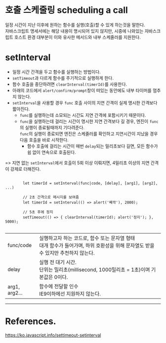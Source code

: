 # 호출 스케줄링 scheduling a call

일정 시간이 지난 이후에 원하는 함수를 실행(호출)할 수 있게 하는것을 말한다.<br>
자바스크립트 명세서에는 해당 내용이 명시되어 있지 않지만, 시중에 나와있는 자바스크립트 호스트 환경 대부분이 이와 유사한 메서드와 내부 스케줄러를 지원한다.

# setInterval

- 일정 시간 간격을 두고 함수를 실행하는 방법이다.
- `setTimeout`과 다르게 함수를 주기적으로 실행하게 한다.
- 함수 호출을 중단하려면 `clearInterval(timerId)`를 사용한다.
- 아래의 코드에서 `alert/confirm/prompt`창이 떠있는 동안에도 내부 타이머를 멈추지 않는다.
- `setInterval`을 사용할 경우 `func` 호출 사이의 지연 간격이 실제 명시한 간격보다 짧아진다.
  - `func`를 실행하는데 소모되는 시간도 지연 간격에 포함시키기 때문이다.
  - `func`을 실행하는데 걸리는 시간이 명시한 지연 간격보다 길 경우, 엔진이 `func`의 실행이 종료될때까지 기다려준다.<br> `func`의 실행이 종료되면 엔진은 스케줄러를 확인하고 지연시간이 지났을 경우 다음 호출을 바로 시작한다.
    - 함수 호출에 걸리는 시간이 매번 `delay`되는 밀리초보다 길면, 모든 함수가 쉼 없이 연속으로 호출된다.

=> 지연 없는 `setInterval`에서 호출이 5회 이상 이뤄지면, 4밀리초 이상의 지연 간격이 강제로 더해진다.

<pre>
    <code>
        let timerId = setInterval(func|code, [delay], [arg1], [arg2], ...)

        // 2초 간격으로 메시지를 보여줌
        let timerId = setInterval(() => alert('째깍'), 2000);

        // 5초 후에 정지
        setTimeout(() => { clearInterval(timerId); alert('정지'); }, 5000);
    </code>
</pre>

|               |                                                                                                                                    |
| ------------- | ---------------------------------------------------------------------------------------------------------------------------------- |
| func/code     | 실행하고자 하는 코드로, 함수 또는 문자열 형태<br> 대개 함수가 들어가며, 하위 호환성을 위해 문자열도 받을수 있지만 추천하지 않는다. |
| delay         | 실행 전 대기 시간.<br> 단위는 밀리초(millisecond, 1000밀리초 = 1초)이며 기본값은 0이다.                                            |
| arg1, arg2... | 함수에 전달할 인수<br> IE9이하에선 지원하지 않는다.                                                                                |

---

# References.

<https://ko.javascript.info/settimeout-setinterval>
